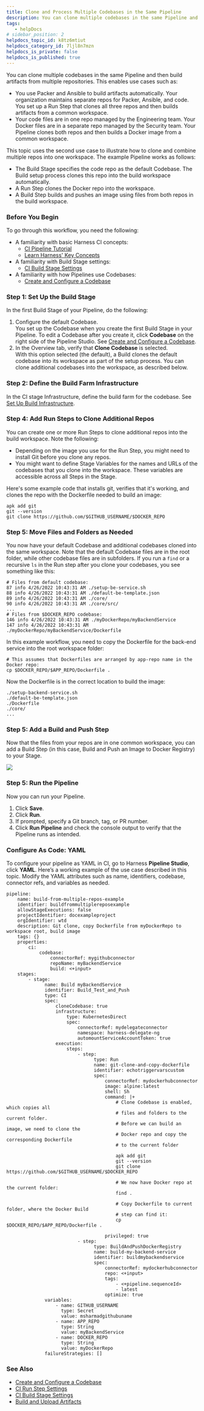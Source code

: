 ```yaml
---
title: Clone and Process Multiple Codebases in the Same Pipeline
description: You can clone multiple codebases in the same Pipeline and then build artifacts from multiple repositories. This enables use cases such as &#8212;  You use Packer and Ansible to build artifacts automatically.…
tags: 
   - helpDocs
# sidebar_position: 2
helpdocs_topic_id: k8tz6mtiut
helpdocs_category_id: 7ljl8n7mzn
helpdocs_is_private: false
helpdocs_is_published: true
---
```


You can clone multiple codebases in the same Pipeline and then build artifacts from multiple repositories. This enables use cases such as:

* You use Packer and Ansible to build artifacts automatically. Your organization maintains separate repos for Packer, Ansible, and code. You set up a Run Step that clones all three repos and then builds artifacts from a common workspace.
* Your code files are in one repo managed by the Engineering team. Your Docker files are in a separate repo managed by the Security team. Your Pipeline clones both repos and then builds a Docker image from a common workspace.

This topic uses the second use case to illustrate how to clone and combine multiple repos into one workspace. The example Pipeline works as follows:

* The Build Stage specifies the code repo as the default Codebase. The Build setup process clones this repo into the build workspace automatically.
* A Run Step clones the Docker repo into the workspace.
* A Build Step builds and pushes an image using files from both repos in the build workspace.

### Before You Begin

To go through this workflow, you need the following:

* A familiarity with basic Harness CI concepts:
	+ [CI Pipeline Tutorial](../../ci-quickstarts/ci-pipeline-quickstart.md)
	+ [Learn Harness' Key Concepts](../../../getting-started/learn-harness-key-concepts.md)
* A familiarity with Build Stage settings:
	+ [CI Build Stage Settings](../../ci-technical-reference/ci-stage-settings.md)
* A familiarity with how Pipelines use Codebases:
	+ [Create and Configure a Codebase](../codebase-configuration/create-and-configure-a-codebase.md)

### Step 1: Set Up the Build Stage

In the first Build Stage of your Pipeline, do the following:

1. Configure the default Codebase.  
You set up the Codebase when you create the first Build Stage in your Pipeline. To edit a Codebase after you create it, click **Codebase** on the right side of the Pipeline Studio. See [Create and Configure a Codebase](../codebase-configuration/create-and-configure-a-codebase.md).
2. In the Overview tab, verify that **Clone Codebase** is selected.  
With this option selected (the default), a Build clones the default codebase into its workspace as part of the setup process. You can clone additional codebases into the workspace, as described below.

### Step 2: Define the Build Farm Infrastructure

In the CI stage Infrastructure, define the build farm for the codebase. See [Set Up Build Infrastructure](/docs/category/set-up-build-infrastructure).

### Step 4: Add Run Steps to Clone Additional Repos

You can create one or more Run Steps to clone additional repos into the build workspace. Note the following:

* Depending on the image you use for the Run Step, you might need to install Git before you clone any repos.
* You might want to define Stage Variables for the names and URLs of the codebases that you clone into the workspace. These variables are accessible across all Steps in the Stage.

Here's some example code that installs git, verifies that it's working, and clones the repo with the Dockerfile needed to build an image:


```
apk add git  
git --version  
git clone https://github.com/$GITHUB_USERNAME/$DOCKER_REPO
```
### Step 5: Move Files and Folders as Needed

You now have your default Codebase and additional codebases cloned into the same workspace. Note that the default Codebase files are in the root folder, while other codebase files are in subfolders. If you run a `find` or a recursive `ls` in the Run step after you clone your codebases, you see something like this:


```
# Files from default codebase:  
87 info 4/26/2022 10:43:31 AM ./setup-be-service.sh  
88 info 4/26/2022 10:43:31 AM ./default-be-template.json  
89 info 4/26/2022 10:43:31 AM ./core/  
90 info 4/26/2022 10:43:31 AM ./core/src/  
...  
# Files from $DOCKER_REPO codebase:  
146 info 4/26/2022 10:43:31 AM ./myDockerRepo/myBackendService  
147 info 4/26/2022 10:43:31 AM ./myDockerRepo/myBackendService/Dockerfile
```
In this example workflow, you need to copy the Dockerfile for the back-end service into the root workspace folder:


```
# This assumes that Dockerfiles are arranged by app-repo name in the Docker repo:  
cp $DOCKER_REPO/$APP_REPO/Dockerfile .
```
Now the Dockerfile is in the correct location to build the image:


```
./setup-backend-service.sh  
./default-be-template.json  
./Dockerfile  
./core/  
...
```
### Step 5: Add a Build and Push Step

Now that the files from your repos are in one common workspace, you can add a Build Step (in this case, Build and Push an Image to Docker Registry) to your Stage.

![](./static/clone-and-process-multiple-codebases-in-the-same-pipeline-03.png)

### Step 5: Run the Pipeline

Now you can run your Pipeline.

1. Click **Save**.
2. Click **Run**.
3. If prompted, specify a Git branch, tag, or PR number.
4. Click **Run Pipeline** and check the console output to verify that the Pipeline runs as intended.

### Configure As Code: YAML

To configure your pipeline as YAML in CI, go to Harness **Pipeline Studio**, click **YAML**. Here’s a working example of the use case described in this topic. Modify the YAML attributes such as name, identifiers, codebase, connector refs, and variables as needed.


```
pipeline:  
    name: build-from-multiple-repos-example  
    identifier: buildfrommultiplereposexample  
    allowStageExecutions: false  
    projectIdentifier: docexampleproject  
    orgIdentifier: wtd  
    description: Git clone, copy Dockerfile from myDockerRepo to workspace root, build image  
    tags: {}  
    properties:  
        ci:  
            codebase:  
                connectorRef: mygithubconnector  
                repoName: myBackendService  
                build: <+input>  
    stages:  
        - stage:  
              name: Build myBackendService  
              identifier: Build_Test_and_Push  
              type: CI  
              spec:  
                  cloneCodebase: true  
                  infrastructure:  
                      type: KubernetesDirect  
                      spec:  
                          connectorRef: mydelegateconnector  
                          namespace: harness-delegate-ng  
                          automountServiceAccountToken: true  
                  execution:  
                      steps:  
                          - step:  
                                type: Run  
                                name: git-clone-and-copy-dockerfile  
                                identifier: echotriggervarscustom  
                                spec:  
                                    connectorRef: mydockerhubconnector  
                                    image: alpine:latest  
                                    shell: Sh  
                                    command: |+  
                                        # Clone Codebase is enabled, which copies all  
                                        # files and folders to the current folder.  
                                        # Before we can build an image, we need to clone the   
                                        # Docker repo and copy the corresponding Dockerfile  
                                        # to the current folder   
  
                                        apk add git  
                                        git --version  
                                        git clone https://github.com/$GITHUB_USERNAME/$DOCKER_REPO  
  
                                        # We now have Docker repo at the current folder:  
                                        find .  
  
                                        # Copy Dockerfile to current folder, where the Docker Build  
                                        # step can find it:  
                                        cp $DOCKER_REPO/$APP_REPO/Dockerfile .  
  
                                    privileged: true  
                          - step:  
                                type: BuildAndPushDockerRegistry  
                                name: build-my-backend-service  
                                identifier: buildmybackendservice  
                                spec:  
                                    connectorRef: mydockerhubconnector  
                                    repo: <+input>  
                                    tags:  
                                        - <+pipeline.sequenceId>  
                                        - latest  
                                    optimize: true  
              variables:  
                  - name: GITHUB_USERNAME  
                    type: Secret  
                    value: msharmadgithubuname  
                  - name: APP_REPO  
                    type: String  
                    value: myBackendService  
                  - name: DOCKER_REPO  
                    type: String  
                    value: myDockerRepo  
              failureStrategies: []
```
### See Also

* [Create and Configure a Codebase](../codebase-configuration/create-and-configure-a-codebase.md)
* [CI Run Step Settings](../../ci-technical-reference/run-step-settings.md)
* [CI Build Stage Settings](../../ci-technical-reference/ci-stage-settings.md)
* [Build and Upload Artifacts](/docs/category/build-and-upload-artifacts)

